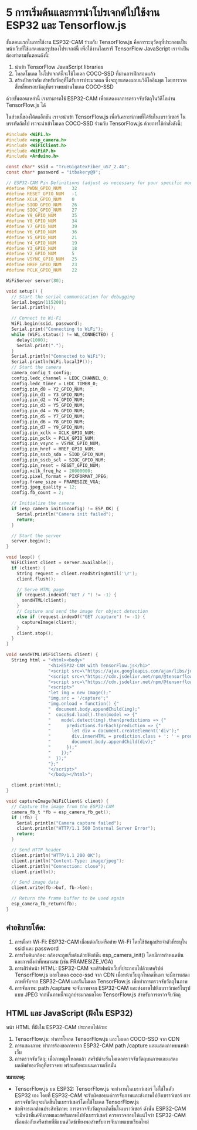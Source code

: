 # 5 การเริ่มต้นและการนำโปรเจกต์ไปใช้งาน ESP32 และ Tensorflow.js

ขั้นตอนแรกในการใช้งาน ESP32-CAM ร่วมกับ TensorFlow.js คือการระบุวัตถุที่ประกอบเป็นหน้าเว็บที่ใช้แสดงผลสรุปของโปรเจกต์นี้ เพื่อใช้งานไลบรารี TensorFlow JavaScript เราจำเป็นต้องทำตามขั้นตอนดังนี้:

1. นำเข้า TensorFlow JavaScript libraries
2. โหลดโมเดล ในโปรเจกต์นี้จะใช้โมเดล COCO-SSD ที่ผ่านการฝึกสอนแล้ว
3. สร้างป้ายกำกับ สำหรับวัตถุที่ได้รับการประมวลผล ซึ่งจะถูกแสดงผลบนวิดีโออินพุต โดยการวาดสี่เหลี่ยมรอบวัตถุที่ตรวจพบผ่านโมเดล COCO-SSD

ด้วยขั้นตอนเหล่านี้ เราสามารถใช้ ESP32-CAM เพื่อแสดงผลการตรวจจับวัตถุในวิดีโอผ่าน TensorFlow.js ได้

ในส่วนนี้ของโค้ดแอ็กชัน เราจะนำเข้า TensorFlow.js เพื่อวิเคราะห์ภาพที่ได้รับในเบราว์เซอร์ ในบรรทัดถัดไป เราจะนำเข้าโมเดล COCO-SSD ร่วมกับ TensorFlow.js ด้วยการใช้คำสั่งดังนี้:

```c title="esp32-tensorflowjs.ino"
#include <WiFi.h>
#include <esp_camera.h>
#include <WiFiClient.h>
#include <WiFiAP.h>
#include <Arduino.h>

const char* ssid = "TrueGigatexFiber_uS7_2.4G";
const char* password = "itbakery@9";

// ESP32-CAM Pin Definitions (adjust as necessary for your specific model)
#define PWDN_GPIO_NUM    32
#define RESET_GPIO_NUM   -1
#define XCLK_GPIO_NUM    0
#define SIOD_GPIO_NUM    26
#define SIOC_GPIO_NUM    27
#define Y9_GPIO_NUM      35
#define Y8_GPIO_NUM      34
#define Y7_GPIO_NUM      39
#define Y6_GPIO_NUM      36
#define Y5_GPIO_NUM      21
#define Y4_GPIO_NUM      19
#define Y3_GPIO_NUM      18
#define Y2_GPIO_NUM      5
#define VSYNC_GPIO_NUM   25
#define HREF_GPIO_NUM    23
#define PCLK_GPIO_NUM    22

WiFiServer server(80);

void setup() {
  // Start the serial communication for debugging
  Serial.begin(115200);
  Serial.println();

  // Connect to Wi-Fi
  WiFi.begin(ssid, password);
  Serial.print("Connecting to WiFi");
  while (WiFi.status() != WL_CONNECTED) {
    delay(1000);
    Serial.print(".");
  }
  Serial.println("Connected to WiFi");
  Serial.println(WiFi.localIP());
  // Start the camera
  camera_config_t config;
  config.ledc_channel = LEDC_CHANNEL_0;
  config.ledc_timer = LEDC_TIMER_0;
  config.pin_d0 = Y2_GPIO_NUM;
  config.pin_d1 = Y3_GPIO_NUM;
  config.pin_d2 = Y4_GPIO_NUM;
  config.pin_d3 = Y5_GPIO_NUM;
  config.pin_d4 = Y6_GPIO_NUM;
  config.pin_d5 = Y7_GPIO_NUM;
  config.pin_d6 = Y8_GPIO_NUM;
  config.pin_d7 = Y9_GPIO_NUM;
  config.pin_xclk = XCLK_GPIO_NUM;
  config.pin_pclk = PCLK_GPIO_NUM;
  config.pin_vsync = VSYNC_GPIO_NUM;
  config.pin_href = HREF_GPIO_NUM;
  config.pin_sscb_sda = SIOD_GPIO_NUM;
  config.pin_sscb_scl = SIOC_GPIO_NUM;
  config.pin_reset = RESET_GPIO_NUM;
  config.xclk_freq_hz = 20000000;
  config.pixel_format = PIXFORMAT_JPEG;
  config.frame_size = FRAMESIZE_VGA;
  config.jpeg_quality = 12;
  config.fb_count = 2;

  // Initialize the camera
  if (esp_camera_init(&config) != ESP_OK) {
    Serial.println("Camera init failed");
    return;
  }

  // Start the server
  server.begin();
}

void loop() {
  WiFiClient client = server.available();
  if (client) {
    String request = client.readStringUntil('\r');
    client.flush();

    // Serve HTML page
    if (request.indexOf("GET / ") != -1) {
      sendHTML(client);
    }
    // Capture and send the image for object detection
    else if (request.indexOf("GET /capture") != -1) {
      captureImage(client);
    }
    client.stop();
  }
}

void sendHTML(WiFiClient& client) {
  String html = "<html><body>"
                "<h1>ESP32-CAM with TensorFlow.js</h1>"
                "<script src=\"https://ajax.googleapis.com/ajax/libs/jquery/3.6.0/jquery.min.js\"></script>"
                "<script src=\"https://cdn.jsdelivr.net/npm/@tensorflow/tfjs@4.0.0/dist/tf.min.js\"></script>"
                "<script src=\"https://cdn.jsdelivr.net/npm/@tensorflow-models/coco-ssd@3.0.0\"></script>"
                "<script>"
                "let img = new Image();"
                "img.src = '/capture';"
                "img.onload = function() {"
                "  document.body.appendChild(img);"
                "  cocoSsd.load().then(model => {"
                "    model.detect(img).then(predictions => {"
                "      predictions.forEach(prediction => {"
                "        let div = document.createElement('div');"
                "        div.innerHTML = prediction.class + ': ' + prediction.score.toFixed(2);"
                "        document.body.appendChild(div);"
                "      });"
                "    });"
                "  });"
                "};"
                "</script>"
                "</body></html>";

  client.print(html);
}

void captureImage(WiFiClient& client) {
  // Capture the image from the ESP32-CAM
  camera_fb_t *fb = esp_camera_fb_get();
  if (!fb) {
    Serial.println("Camera capture failed");
    client.println("HTTP/1.1 500 Internal Server Error");
    return;
  }

  // Send HTTP header
  client.println("HTTP/1.1 200 OK");
  client.println("Content-Type: image/jpeg");
  client.println("Connection: close");
  client.println();

  // Send image data
  client.write(fb->buf, fb->len);

  // Return the frame buffer to be used again
  esp_camera_fb_return(fb);
}

```

## คำอธิบายโค้ด:

1. การตั้งค่า Wi-Fi: ESP32-CAM เชื่อมต่อกับเครือข่าย Wi-Fi โดยใช้ข้อมูลประจำตัวที่ระบุใน ssid และ password
2. การเริ่มต้นกล้อง: กล้องจะถูกเริ่มต้นด้วยฟังก์ชัน esp_camera_init() โดยมีการกำหนดพินและการตั้งค่าที่เหมาะสม (เช่น FRAMESIZE_VGA)
3. การเสิร์ฟหน้า HTML: ESP32-CAM จะเสิร์ฟหน้าเว็บที่ประกอบไปด้วยสคริปต์ TensorFlow.js และโมเดล coco-ssd จาก CDN เมื่อหน้าเว็บถูกโหลดขึ้นมา จะมีการแสดงภาพที่จับจาก ESP32-CAM และรันโมเดล TensorFlow.js เพื่อทำการตรวจจับวัตถุในภาพ
4. การจับภาพ: path /capture จะจับภาพจาก ESP32-CAM และส่งภาพไปยังเบราว์เซอร์ในรูปแบบ JPEG จากนั้นภาพนี้จะถูกประมวลผลโดย TensorFlow.js สำหรับการตรวจจับวัตถุ

## HTML และ JavaScript (ฝังใน ESP32)

หน้า HTML ที่ฝังใน ESP32-CAM ประกอบไปด้วย:

1. TensorFlow.js: ทำการโหลด TensorFlow.js และโมเดล COCO-SSD จาก CDN
2. การแสดงภาพ: ทำการร้องขอภาพจาก ESP32-CAM path /capture และแสดงภาพบนหน้าเว็บ
3. การตรวจจับวัตถุ: เมื่อภาพถูกโหลดแล้ว สคริปต์จะรันโมเดลตรวจจับวัตถุบนภาพและแสดงผลลัพธ์ของวัตถุที่ตรวจพบ พร้อมกับคะแนนความเชื่อมั่น

**หมายเหตุ:**

- TensorFlow.js บน ESP32: TensorFlow.js จะทำงานในเบราว์เซอร์ ไม่ใช่ในตัว ESP32 เอง โดยที่ ESP32-CAM จะรับผิดชอบแค่การจับภาพและส่งภาพไปยังเบราว์เซอร์ การตรวจจับวัตถุจะเกิดขึ้นในเบราว์เซอร์โดยใช้โมเดล TensorFlow.js
- ข้อพิจารณาด้านประสิทธิภาพ: การตรวจจับวัตถุจะเกิดขึ้นในเบราว์เซอร์ ดังนั้น ESP32-CAM จะมีหน้าที่แค่จับภาพและสตรีมภาพไปยังเบราว์เซอร์ ควรตรวจสอบให้แน่ใจว่า ESP32-CAM เชื่อมต่อกับเครือข่ายที่มีแบนด์วิดธ์เพียงพอสำหรับการจับภาพแบบเรียลไทม์
